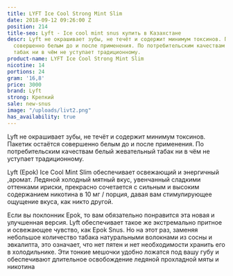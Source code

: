 ```yaml
---
title: LYFT Ice Cool Strong Mint Slim
date: 2018-09-12 09:26:00 Z
position: 214
title-seo: Lyft - Ice cool mint snus купить в Казахстане
descr: Lyft не окрашивает зубы, не течёт и содержит минимум токсинов. Пакетик остаётся
  совершенно белым до и после применения. По потребительским качествам белый жевательный
  табак ни в чём не уступает традиционному.
product-name: LYFT Ice Cool Strong Mint Slim
nicotine: 14
portions: 24
gram: '16,8'
price: 3000
brand: Lyft
strong: Крепкий
sale: new-snus
image: "/uploads/livt2.png"
has_availability: true
---
```


Lyft не окрашивает зубы, не течёт и содержит минимум токсинов. Пакетик остаётся совершенно белым до и после применения. По потребительским качествам белый жевательный табак ни в чём не уступает традиционному.


Lyft (Epok) Ice Cool Mint Slim обеспечивает освежающий и энергичный ,аромат. Ледяной холодный мятный вкус, увенчанный сладкими оттенками ириски, прекрасно сочетается с сильным и высоким содержанием никотина в 10 мг / порция, давая вам стимулирующее  ощущение вкуса, как никто другой.

Если вы поклонник Epok, то вам обязательно понравится эта новая и улучшенная версия. Lyft обеспечивает такое же экстремально притное и освежающее чувство, как Epok Snus. Но на этот раз, заменяя небольшое количество табака натуральными волокнами из сосны и эвкалипта, это означает, что нет пятен и нет необходимости хранить его в холодильнике. Эти тонкие мешочки удобно ложатся под вашу губу и обеспечивают длительное освобождение ледяной прохладной мяты и никотина